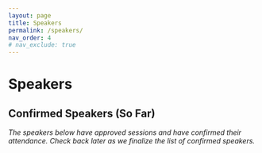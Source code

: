```yaml
---
layout: page
title: Speakers
permalink: /speakers/
nav_order: 4
# nav_exclude: true
---
```


# Speakers

<!--
## Call for Speakers

The Call for Speakers for Orlando Code Camp 2025 is now open on [Sessionize](https://sessionize.com/orlando-code-camp-2025/){:target="_blank"}.

![Orlando Code Camp 2025 - Call for Speakers](/assets/img/banners/2025%20Code%20Camp%20-%20Call%20for%20Speakers.png "Orlando Code Camp 2025 - Call for Speakers"){:class="banner-speakers-page"}
-->

## Confirmed Speakers (So Far)

<em>The speakers below have approved sessions and have confirmed their attendance. Check back later as we finalize the list of confirmed speakers.</em>

<script type="text/javascript" src="https://sessionize.com/api/v2/ofd7i82z/view/Speakers"></script>
